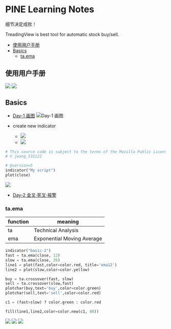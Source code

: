 <h1> PINE Learning Notes </h1>

细节决定成败！

TreadingView is best tool for automatic stock buy/sell.

- [使用用户手册](#使用用户手册)
- [Basics](#basics)
  - [ta.ema](#taema)


## 使用用户手册
![](images/manual.png) ![](images/manual2.png)

  
## Basics
* [Day-1 画图](https://www.youtube.com/watch?v=6Nz2iPXo3xg)
![Day-1 画图](images/pickupData.png)

* create new indicator
  - ![](images/new.png)
  - ![](images/new_indicator.png)
  
```py
# This source code is subject to the terms of the Mozilla Public License 2.0 at https://mozilla.org/MPL/2.0/
# © jwang_531122

# @version=5
indicator("My script")
plot(close)

```
![](images/addChart.png)

* [Day-2 金叉⋅死叉⋅报警](https://www.youtube.com/watch?v=1FxV9K9W9Vo)

### ta.ema 

function|meaning
|---|---|
ta|Technical Analysis
ema|Exponential Moving Average

```py
indicator("basic-2")
fast = ta.ema(close, 12)
slow = ta.ema(close, 26)
line1 = plot(fast,color=color.red, title='ema12')
line2 = plot(slow,color=color.yellow)

buy = ta.crossover(fast, slow)
sell = ta.crossover(slow,fast)
plotchar(buy,text='buy',color=color.green)
plotchar(sell,text='sell',color=color.red)

c1 = (fast>slow) ? color.green : color.red

fill(line1,line2,color=color.new(c1, 80))
```

![](images/title.png)
![](images/fill.png)
![](images/alert.png)